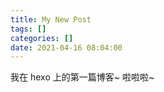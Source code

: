 ```yaml
---
title: My New Post
tags: []
categories: []
date: 2021-04-16 08:04:00
---
```


我在 hexo 上的第一篇博客~
啦啦啦~
